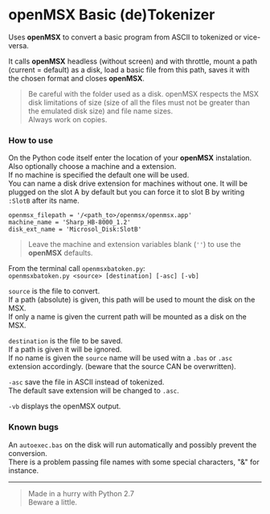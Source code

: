 # openMSX Basic (de)Tokenizer  

Uses **openMSX** to convert a basic program from ASCII to tokenized or vice-versa.  

It calls **openMSX** headless (without screen) and with throttle, mount a path (current = default) as a disk, load a basic file from this path, saves it with the chosen format and closes **openMSX**.  
> Be careful with the folder used as a disk. openMSX respects the MSX disk limitations of size (size of all the files must not be greater than the emulated disk size) and file name sizes.  
> Always work on copies.  

### How to use  

On the Python code itself enter the location of your **openMSX** instalation.  
Also optionally choose a machine and a extension.  
If no machine is specified the default one will be used.  
You can name a disk drive extension for machines without one. It will be plugged on the slot A by default but you can force it to slot B by writing `:SlotB` after its name.  
```
openmsx_filepath = '/<path_to>/openmsx/openmsx.app'
machine_name = 'Sharp_HB-8000_1.2'
disk_ext_name = 'Microsol_Disk:SlotB'
```
> Leave the machine and extension variables blank (`''`)  to use the **openMSX** defaults.  

From the terminal call `openmsxbatoken.py`:  
`openmsxbatoken.py <source> [destination] [-asc] [-vb]`  

`source` is the file to convert.  
If a path (absolute) is given, this path will be used to mount the disk on the MSX.  
If only a name is given the current path will be mounted as a disk on the MSX.  

`destination` is the file to be saved.  
If a path is given it will be ignored.  
If no name is given the `source` name will be used witn a `.bas` or `.asc` extension accordingly. (beware that the source CAN be overwritten).  

`-asc` save the file in ASCII instead of tokenized.  
The default save extension will be changed to `.asc`.  

`-vb` displays the openMSX output.  

### Known bugs  

An `autoexec.bas` on the disk will run automatically and possibly prevent the conversion.  
There is a problem passing file names with some special characters, "&" for instance.  

----------------------
> Made in a hurry with Python 2.7  
> Beware a little.  
